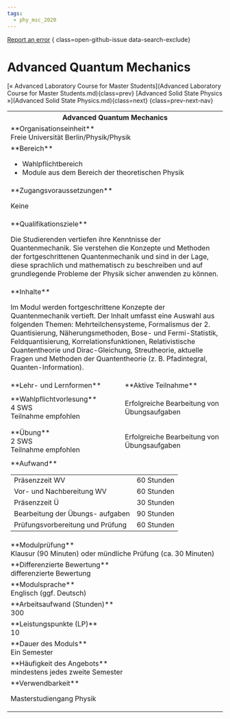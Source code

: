 ```yaml
---
tags:
  - phy_msc_2020
---
```

[Report an error](https://github.com/SGSSGene/FUB-SUP/issues/new?title=Error%20in%20%22Advanced%20Quantum%20Mechanics%22&body=There%20seems%20to%20be%20an%20error%20in%20module%20%22Advanced%20Quantum%20Mechanics%22%2E%0A%0A%3CDescribe%20here%20a%20slightly%20more%20detailed%20description%20of%20what%20is%20wrong%3E&labels=bug)
{ class=open-github-issue data-search-exclude}

# Advanced Quantum Mechanics

[« Advanced Laboratory Course for Master Students](Advanced Laboratory Course for Master Students.md){class=prev}
[Advanced Solid State Physics »](Advanced Solid State Physics.md){class=next}
{class=prev-next-nav}

<table markdown id="moduledesc">
<tr markdown class="moduledesc_head"><th colspan="2">Advanced Quantum Mechanics </th></tr>
<tr markdown><td colspan="2">**Organisationseinheit**   <br>Freie Universität Berlin/Physik/Physik</td></tr>

<tr markdown><td colspan="2">**Bereich**<br>


- Wahlpflichtbereich
- Module aus dem Bereich der theoretischen Physik

</td></tr>

<tr markdown><td colspan="2">**Zugangsvoraussetzungen** <br>

Keine


</td></tr>
<tr markdown><td colspan="2">**Qualifikationsziele**    <br>

Die Studierenden vertiefen ihre Kenntnisse der Quantenmechanik. Sie
verstehen die Konzepte und Methoden der fortgeschrittenen Quantenmechanik
und sind in der Lage, diese sprachlich und mathematisch zu beschreiben und
auf grundlegende Probleme der Physik sicher anwenden zu können.


</td></tr>
<tr markdown><td colspan="2">**Inhalte**                <br>

Im Modul werden fortgeschrittene Konzepte der Quantenmechanik vertieft. Der
Inhalt umfasst eine Auswahl aus folgenden Themen: Mehrteilchensysteme,
Formalismus der 2. Quantisierung, Näherungsmethoden, Bose- und
Fermi-Statistik, Feldquantisierung, Korrelationsfunktionen, Relativistische
Quantentheorie und Dirac-Gleichung, Streutheorie, aktuelle Fragen und
Methoden der Quantentheorie (z. B. Pfadintegral, Quanten-Information).


</td></tr>

<tr markdown><td>**Lehr- und Lernformen**</td><td>**Aktive Teilnahme**</td></tr>
<tr markdown><td> **Wahlpflichtvorlesung** <br>4 SWS <br> Teilnahme empfohlen</td><td>

Erfolgreiche Bearbeitung von Übungsaufgaben
</td></tr>
<tr markdown><td> **Übung** <br>2 SWS <br> Teilnahme empfohlen</td><td>

Erfolgreiche Bearbeitung von Übungsaufgaben
</td></tr>
<tr markdown><td colspan="2">**Aufwand**                <br>
<table class="aufwand_table">
<tr><td>Präsenzzeit WV</td><td>60 Stunden</td></tr>
<tr><td>Vor- und Nachbereitung WV</td><td>60 Stunden</td></tr>
<tr><td>Präsenzzeit Ü</td><td>30 Stunden</td></tr>
<tr><td>Bearbeitung der Übungs- aufgaben</td><td>90 Stunden</td></tr>
<tr><td>Prüfungsvorbereitung und Prüfung</td><td>60 Stunden</td></tr>
</table>

</td></tr>
<tr markdown><td colspan="2">**Modulprüfung**             <br>Klausur (90 Minuten) oder mündliche Prüfung (ca. 30 Minuten)


</td></tr>
<tr markdown><td colspan="2">**Differenzierte Bewertung** <br>differenzierte Bewertung

</td></tr>
<tr markdown><td colspan="2">**Modulsprache**             <br>Englisch (ggf. Deutsch)</td></tr>
<tr markdown><td colspan="2">**Arbeitsaufwand (Stunden)** <br>300</td></tr>
<tr markdown><td colspan="2">**Leistungspunkte (LP)**     <br>10</td></tr>
<tr markdown><td colspan="2">**Dauer des Moduls**         <br>Ein Semester</td></tr>
<tr markdown><td colspan="2">**Häufigkeit des Angebots**  <br>mindestens jedes zweite Semester</td></tr>
<tr markdown><td colspan="2">**Verwendbarkeit**           <br>

Masterstudiengang Physik


</td></tr>


</table>
